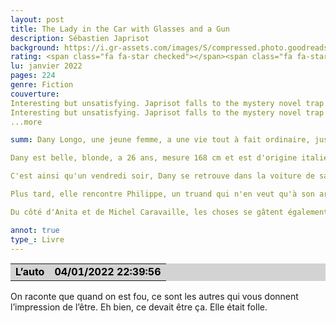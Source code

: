 ```yaml
--- 
layout: post
title: The Lady in the Car with Glasses and a Gun
description: Sébastien Japrisot
background: https://i.gr-assets.com/images/S/compressed.photo.goodreads.com/books/1174411051i/394014._UY630_SR1200,630_.jpg
rating: <span class="fa fa-star checked"></span><span class="fa fa-star checked"></span><span class="fa fa-star checked"></span><span class="fa fa-star checked"></span><span class="fa fa-star checked"></span>
lu: janvier 2022
pages: 224
genre: Fiction
couverture: 
Interesting but unsatisfying. Japrisot falls to the mystery novel trap of building up an immensely intriguing and suspenseful narrative that he has to then tear apart clumsily in the last 30 pages to explain himself. The first two "acts" are stunning psychological noir material, fast-paced and full of character intricacies, secrets, and neuroses; an absolute thrill to read, the kind that forces your hand to keep turning the pages. The main character, Dany, grows more and more interesting over th
Interesting but unsatisfying. Japrisot falls to the mystery novel trap of building up an immensely intriguing and suspenseful narrative that he has to then tear apart clumsily in the last 30 pages to explain himself. The first two "acts" are stunning psychological noir material, fast-paced and full of character intricacies, secrets, and neuroses; an absolute thrill to read, the kind that forces your hand to keep turning the pages. The main character, Dany, grows more and more interesting over the series of events, as do the men she encounters along the way. However, the final act is a gaping flaw in every aspect from character to suspense to plausibility to atmosphere and so on. It read like a dry, longwinded factual explanation that, drained of the eerie uncertainty that overshadowed the rest of the story, struck me as weak and unconvincing, and all the unexpected twists in the world couldn't make it feel right. It's truly a shame that Dany's character, after revealing hints and loose threads of psychological disorder and past trauma throughout, should be almost tossed aside in a single concluding paragraph.She is far too unusual for the ordinary end she receives.I'm still infatuated with Japrisot's writing style, on the whole. As in A Very Long Engagement, he paints an extraordinary picture of France and fills it with desperate but strong women that even I can't help but fall in love with. I'd like to read more of his work if I can find translations somewhere in this city....
...more

summ: Dany Longo, une jeune femme, a une vie tout à fait ordinaire, jusqu'au moment où elle décide d'aider sa meilleure amie.

Dany est belle, blonde, a 26 ans, mesure 168 cm et est d'origine italienne. Son seul défaut est son manque de confiance en soi. Après quelques petits jobs, elle a été recrutée dans une agence de publicité, dont le patron est le mari de sa meilleure amie, Anita Caravaille. Pendant de nombreuses années la vie de Dany était tout ce qu'il y a de plus ordinaire. Jusqu'au jour où Anita tue son amant et le raconte à son mari. Ils décident ensuite de rejeter la culpabilité de ce crime sur Dany. Anita et Michel Caravaille élaborent alors ensemble le plan parfait.

C'est ainsi qu'un vendredi soir, Dany se retrouve dans la voiture de sa meilleure amie, en route vers l'aéroport. Mais, de manière tout à fait inattendue, Dany décide d'aller vers le Sud pour voir la mer. Commencent alors les mésaventures de Dany, mais aussi d'Anita et de son mari. En effet, Dany se fait agresser dans une station d'essence. Or, cet agresseur n'avait visiblement qu'un seul et unique but ; lui casser la main gauche. Par la suite, là où elle s'arrête, les gens la connaissent. C'est la première fois qu'elle se dirige vers le Sud.

Plus tard, elle rencontre Philippe, un truand qui n'en veut qu'à son argent et sa voiture. Impossible toutefois de se plaindre à la police puisque la voiture n'est pas à elle. Elle l'a empruntée sans autorisation, pour une durée encore inconnue.

Du côté d'Anita et de Michel Caravaille, les choses se gâtent également. Leur plan n'est pas tout à fait parfait ; ils n'avaient pas prévu que Dany Longo est une femme complètement imprévisible qui ment comme elle respire. La dame dans l’auto est la plus blonde, la plus myope, la plus sentimentale, la plus menteuse, la plus vraie, la plus déroutante, la plus obstinée, la plus inquiétante des héroïnes.

annot: true
type_: Livre
---
```


<div>
<table border="0" width="100%" cellspacing="2" cellpadding="0" bgcolor="#d3d3d3">
<tbody><tr>
<td bgcolor="transparent">
<p style="margin-top: 0px; margin-bottom: 0px; margin-left: 0px; margin-right: 0px; text-indent: 0px"><strong style="color: #000000; background-color: transparent">L’auto</strong></p></td>
<td bgcolor="transparent">
<p align="right" style="margin-top: 0px; margin-bottom: 0px; margin-left: 0px; margin-right: 0px; text-indent: 0px"><strong style="color: #000000; background-color: transparent">04/01/2022 22:39:56</strong></p></td></tr></tbody></table>
<p>On raconte que quand on est fou, ce sont les autres qui vous donnent l’impression de l’être. Eh bien, ce devait être ça. Elle était folle.</p>
 </div>

